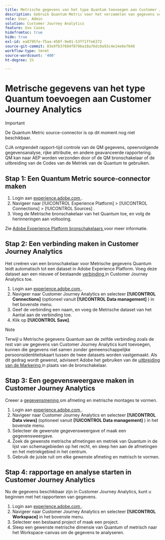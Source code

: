 ```yaml
---
title: Metrische gegevens van het type Quantum toevoegen aan Customer Journey Analytics
description: Gebruik Quantum Metric voor het verzamelen van gegevens van gebruikersreizen en gedrag, en dan aandrijf CJA van die verzamelde gegevens om rijkere inzichten te trekken.
role: User, Admin
solution: Customer Journey Analytics
feature: Use Cases
hidefromtoc: true
hide: true
exl-id: ea8795fe-f5aa-458f-9e01-53ff1ffe6372
source-git-commit: 03e9fb37684f8796a18a76dc0a93c4e14e6e7640
workflow-type: tm+mt
source-wordcount: '400'
ht-degree: 1%

---
```


# Metrische gegevens van het type Quantum toevoegen aan Customer Journey Analytics

>[!IMPORTANT]
>
>De Quantum Metric source-connector is op dit moment nog niet beschikbaar.

CJA ontgrendelt rapport-tijd controle van de QM gegevens, opeenvolgende gegevensanalyse, rijke attributie, en andere geavanceerde rapportering.  QM kan naar AEP worden verzonden door of de QM bronschakelaar of de uitbreiding van de Codes van de Metriek van de Quantum te gebruiken.

## Stap 1: Een Quantum Metric source-connector maken

1. Login aan [ experience.adobe.com ](https://experience.adobe.com).
1. Navigeer naar [!UICONTROL Experience Platform] > [!UICONTROL Connections] > [!UICONTROL Sources] .
1. Voeg de Metrische bronschakelaar van het Quantum toe, en volg de herinneringen aan voltooiing.

Zie [ Adobe Experience Platform bronschakelaars ](https://experienceleague.adobe.com/en/docs/experience-platform/sources/home) voor meer informatie.

## Stap 2: Een verbinding maken in Customer Journey Analytics

Het creëren van een bronschakelaar voor Metrische gegevens Quantum leidt automatisch tot een dataset in Adobe Experience Platform. Voeg deze dataset aan een nieuwe of bestaande [ verbinding ](/help/connections/overview.md) in Customer Journey Analytics toe.

1. Login aan [ experience.adobe.com ](https://experience.adobe.com).
1. Navigeer naar Customer Journey Analytics en selecteer **[!UICONTROL Connections]** (optioneel vanuit **[!UICONTROL Data management]** ) in het bovenste menu.
1. Geef de verbinding een naam, en voeg de Metrische dataset van het Aantal aan de verbinding toe.
1. Klik op **[!UICONTROL Save]**.

>[!NOTE]
>Terwijl u Metrische gegevens Quantum aan de zelfde verbinding zoals de rest van uw gegevens van Customer Journey Analytics kunt toevoegen, kunnen die gegevens niet samen zonder gemeenschappelijke persoonsidentiteitskaart tussen de twee datasets worden vastgemaakt. Als dit gedrag wordt gewenst, adviseert Adobe het gebruiken van de [ uitbreiding van de Markering ](https://experienceleague.adobe.com/en/docs/experience-platform/destinations/catalog/analytics/quantum-metric) in plaats van de bronschakelaar.

## Stap 3: Een gegevensweergave maken in Customer Journey Analytics

Creeer a [ gegevensmening ](/help/data-views/data-views.md) om afmeting en metrische montages te vormen.

1. Login aan [ experience.adobe.com ](https://experience.adobe.com).
1. Navigeer naar Customer Journey Analytics en selecteer **[!UICONTROL Data views]** (optioneel vanuit **[!UICONTROL Data management]** ) in het bovenste menu.
1. Selecteer de gewenste gegevensweergave of maak een gegevensweergave.
1. Zoek de gewenste metrische afmetingen en metriek van Quantum in de lijst van schemagebieden op het recht, en sleep hen aan de afmetingen en het metriekgebied in het centrum.
1. Gebruik de juiste ruit om elke gewenste afmeting en metrisch te vormen.

## Stap 4: rapportage en analyse starten in Customer Journey Analytics

Nu de gegevens beschikbaar zijn in Customer Journey Analytics, kunt u beginnen met het rapporteren van gegevens.

1. Login aan [ experience.adobe.com ](https://experience.adobe.com).
1. Navigeer naar Customer Journey Analytics en selecteer **[!UICONTROL Workspace]** in het bovenste menu.
1. Selecteer een bestaand project of maak een project.
1. Sleep een gewenste metrische dimensie van Quantum of metrisch naar het Workspace-canvas om de gegevens te analyseren.
